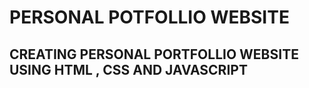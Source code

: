 # PERSONAL POTFOLLIO WEBSITE
## CREATING PERSONAL PORTFOLLIO WEBSITE USING HTML , CSS AND JAVASCRIPT